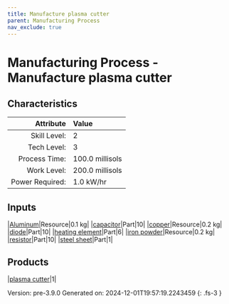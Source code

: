 ```yaml
---
title: Manufacture plasma cutter
parent: Manufacturing Process
nav_exclude: true
---
```

# Manufacturing Process - Manufacture plasma cutter


## Characteristics

| Attribute      | Value |
|--------:|:------|
|Skill Level:|2|
|Tech Level:|3|
|Process Time:|100.0 millisols|
|Work Level:|200.0 millisols|
|Power Required:|1.0 kW/hr|

## Inputs

|[Aluminum](../resource/aluminum.html)|Resource|0.1 kg|
|[capacitor](../part/capacitor.html)|Part|10|
|[copper](../resource/copper.html)|Resource|0.2 kg|
|[diode](../part/diode.html)|Part|10|
|[heating element](../part/heating-element.html)|Part|6|
|[iron powder](../resource/iron-powder.html)|Resource|0.2 kg|
|[resistor](../part/resistor.html)|Part|10|
|[steel sheet](../part/steel-sheet.html)|Part|1|

## Products

|[plasma cutter](../part/plasma-cutter.html)|1|


Version: pre-3.9.0 Generated on: 2024-12-01T19:57:19.2243459
{: .fs-3 }

